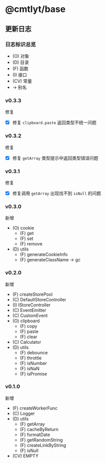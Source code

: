 # @cmtlyt/base

## 更新日志

### 日志标识总览

- (O) 对象
- (D) 目录
- (F) 函数
- (I) 接口
- (CV) 常量
- -> 别名

### v0.3.3

修复

- [x] 修复 `clipboard.paste` 返回类型不统一问题

### v0.3.2

修复

- [x] 修复 `getArray` 类型提示中返回类型错误问题

### v0.3.1

修复

- [x] 修复调用 `getArray` 出现找不到 `isNull` 的问题

### v0.3.0

新增

- (O) cookie
  - (F) get
  - (F) set
  - (F) remove
- (D) utils
  - (F) generateCookieInfo
  - (F) generateClassName -> gc

### v0.2.0

新增

- (F) createStorePool
- (C) DefaultStoreController
- (I) IStoreController
- (C) EventEmitter
- (C) CustomEvent
- (O) clipboard
  - (F) copy
  - (F) paste
  - (F) clear
- (C) Calculator
- (D) utils
  - (F) debounce
  - (F) throttle
  - (F) isNumber
  - (F) isNaN
  - (F) isPromise

### v0.1.0

新增

- (F) createWorkerFunc
- (C) Logger
- (D) utils
  - (F) getArray
  - (F) cacheByReturn
  - (F) formatDate
  - (F) getRandomString
  - (F) createLinkByString
  - (F) isNull
- (CV) EMPTY
